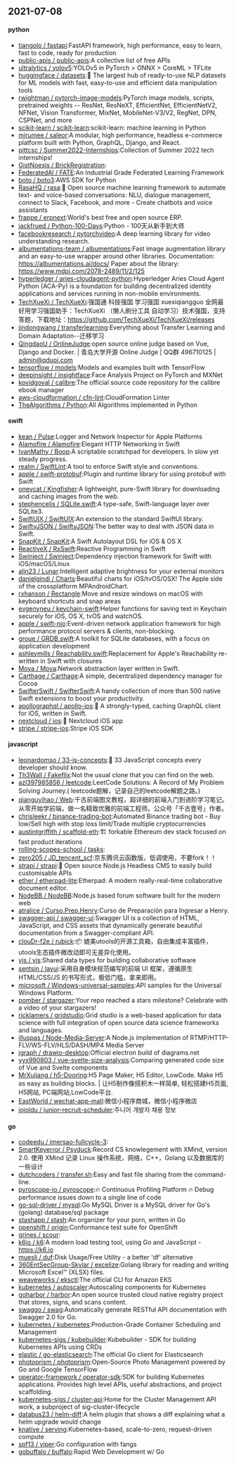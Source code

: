 ## 2021-07-08

#### python
* [tiangolo / fastapi](https://github.com/tiangolo/fastapi):FastAPI framework, high performance, easy to learn, fast to code, ready for production
* [public-apis / public-apis](https://github.com/public-apis/public-apis):A collective list of free APIs
* [ultralytics / yolov5](https://github.com/ultralytics/yolov5):YOLOv5 in PyTorch > ONNX > CoreML > TFLite
* [huggingface / datasets](https://github.com/huggingface/datasets):🤗
The largest hub of ready-to-use NLP datasets for ML models with fast, easy-to-use and efficient data manipulation tools
* [rwightman / pytorch-image-models](https://github.com/rwightman/pytorch-image-models):PyTorch image models, scripts, pretrained weights -- ResNet, ResNeXT, EfficientNet, EfficientNetV2, NFNet, Vision Transformer, MixNet, MobileNet-V3/V2, RegNet, DPN, CSPNet, and more
* [scikit-learn / scikit-learn](https://github.com/scikit-learn/scikit-learn):scikit-learn: machine learning in Python
* [mirumee / saleor](https://github.com/mirumee/saleor):A modular, high performance, headless e-commerce platform built with Python, GraphQL, Django, and React.
* [pittcsc / Summer2022-Internships](https://github.com/pittcsc/Summer2022-Internships):Collection of Summer 2022 tech internships!
* [GistNoesis / BrickRegistration](https://github.com/GistNoesis/BrickRegistration):
* [FederatedAI / FATE](https://github.com/FederatedAI/FATE):An Industrial Grade Federated Learning Framework
* [boto / boto3](https://github.com/boto/boto3):AWS SDK for Python
* [RasaHQ / rasa](https://github.com/RasaHQ/rasa):💬
Open source machine learning framework to automate text- and voice-based conversations: NLU, dialogue management, connect to Slack, Facebook, and more - Create chatbots and voice assistants
* [frappe / erpnext](https://github.com/frappe/erpnext):World's best free and open source ERP.
* [jackfrued / Python-100-Days](https://github.com/jackfrued/Python-100-Days):Python - 100天从新手到大师
* [facebookresearch / pytorchvideo](https://github.com/facebookresearch/pytorchvideo):A deep learning library for video understanding research.
* [albumentations-team / albumentations](https://github.com/albumentations-team/albumentations):Fast image augmentation library and an easy-to-use wrapper around other libraries. Documentation: https://albumentations.ai/docs/ Paper about the library: https://www.mdpi.com/2078-2489/11/2/125
* [hyperledger / aries-cloudagent-python](https://github.com/hyperledger/aries-cloudagent-python):Hyperledger Aries Cloud Agent Python (ACA-Py) is a foundation for building decentralized identity applications and services running in non-mobile environments.
* [TechXueXi / TechXueXi](https://github.com/TechXueXi/TechXueXi):强国通 科技强国 学习强国 xuexiqiangguo 全网最好用学习强国助手：TechXueXi （懒人刷分工具 自动学习）技术强国，支持答题，下载地址：https://github.com/TechXueXi/TechXueXi/releases
* [jindongwang / transferlearning](https://github.com/jindongwang/transferlearning):Everything about Transfer Learning and Domain Adaptation--迁移学习
* [QingdaoU / OnlineJudge](https://github.com/QingdaoU/OnlineJudge):open source online judge based on Vue, Django and Docker. | 青岛大学开源 Online Judge | QQ群 496710125 | admin@qduoj.com
* [tensorflow / models](https://github.com/tensorflow/models):Models and examples built with TensorFlow
* [deepinsight / insightface](https://github.com/deepinsight/insightface):Face Analysis Project on PyTorch and MXNet
* [kovidgoyal / calibre](https://github.com/kovidgoyal/calibre):The official source code repository for the calibre ebook manager
* [aws-cloudformation / cfn-lint](https://github.com/aws-cloudformation/cfn-lint):CloudFormation Linter
* [TheAlgorithms / Python](https://github.com/TheAlgorithms/Python):All Algorithms implemented in Python

#### swift
* [kean / Pulse](https://github.com/kean/Pulse):Logger and Network Inspector for Apple Platforms
* [Alamofire / Alamofire](https://github.com/Alamofire/Alamofire):Elegant HTTP Networking in Swift
* [IvanMathy / Boop](https://github.com/IvanMathy/Boop):A scriptable scratchpad for developers. In slow yet steady progress.
* [realm / SwiftLint](https://github.com/realm/SwiftLint):A tool to enforce Swift style and conventions.
* [apple / swift-protobuf](https://github.com/apple/swift-protobuf):Plugin and runtime library for using protobuf with Swift
* [onevcat / Kingfisher](https://github.com/onevcat/Kingfisher):A lightweight, pure-Swift library for downloading and caching images from the web.
* [stephencelis / SQLite.swift](https://github.com/stephencelis/SQLite.swift):A type-safe, Swift-language layer over SQLite3.
* [SwiftUIX / SwiftUIX](https://github.com/SwiftUIX/SwiftUIX):An extension to the standard SwiftUI library.
* [SwiftyJSON / SwiftyJSON](https://github.com/SwiftyJSON/SwiftyJSON):The better way to deal with JSON data in Swift.
* [SnapKit / SnapKit](https://github.com/SnapKit/SnapKit):A Swift Autolayout DSL for iOS & OS X
* [ReactiveX / RxSwift](https://github.com/ReactiveX/RxSwift):Reactive Programming in Swift
* [Swinject / Swinject](https://github.com/Swinject/Swinject):Dependency injection framework for Swift with iOS/macOS/Linux
* [alin23 / Lunar](https://github.com/alin23/Lunar):Intelligent adaptive brightness for your external monitors
* [danielgindi / Charts](https://github.com/danielgindi/Charts):Beautiful charts for iOS/tvOS/OSX! The Apple side of the crossplatform MPAndroidChart.
* [rxhanson / Rectangle](https://github.com/rxhanson/Rectangle):Move and resize windows on macOS with keyboard shortcuts and snap areas
* [evgenyneu / keychain-swift](https://github.com/evgenyneu/keychain-swift):Helper functions for saving text in Keychain securely for iOS, OS X, tvOS and watchOS.
* [apple / swift-nio](https://github.com/apple/swift-nio):Event-driven network application framework for high performance protocol servers & clients, non-blocking.
* [groue / GRDB.swift](https://github.com/groue/GRDB.swift):A toolkit for SQLite databases, with a focus on application development
* [ashleymills / Reachability.swift](https://github.com/ashleymills/Reachability.swift):Replacement for Apple's Reachability re-written in Swift with closures
* [Moya / Moya](https://github.com/Moya/Moya):Network abstraction layer written in Swift.
* [Carthage / Carthage](https://github.com/Carthage/Carthage):A simple, decentralized dependency manager for Cocoa
* [SwifterSwift / SwifterSwift](https://github.com/SwifterSwift/SwifterSwift):A handy collection of more than 500 native Swift extensions to boost your productivity.
* [apollographql / apollo-ios](https://github.com/apollographql/apollo-ios):📱
A strongly-typed, caching GraphQL client for iOS, written in Swift.
* [nextcloud / ios](https://github.com/nextcloud/ios):📱
Nextcloud iOS app
* [stripe / stripe-ios](https://github.com/stripe/stripe-ios):Stripe iOS SDK

#### javascript
* [leonardomso / 33-js-concepts](https://github.com/leonardomso/33-js-concepts):📜
33 JavaScript concepts every developer should know.
* [Th3Wall / Fakeflix](https://github.com/Th3Wall/Fakeflix):Not the usual clone that you can find on the web.
* [azl397985856 / leetcode](https://github.com/azl397985856/leetcode):LeetCode Solutions: A Record of My Problem Solving Journey.( leetcode题解，记录自己的leetcode解题之路。)
* [qianguyihao / Web](https://github.com/qianguyihao/Web):千古前端图文教程，超详细的前端入门到进阶学习笔记。从零开始学前端，做一名精致优雅的前端工程师。公众号「千古壹号」作者。
* [chrisleekr / binance-trading-bot](https://github.com/chrisleekr/binance-trading-bot):Automated Binance trading bot - Buy low/Sell high with stop loss limit/Trade multiple cryptocurrencies
* [austintgriffith / scaffold-eth](https://github.com/austintgriffith/scaffold-eth):🏗
forkable Ethereum dev stack focused on fast product iterations
* [rolling-scopes-school / tasks](https://github.com/rolling-scopes-school/tasks):
* [zero205 / JD_tencent_scf](https://github.com/zero205/JD_tencent_scf):京东腾讯云函数版，低调使用，不要fork！！
* [strapi / strapi](https://github.com/strapi/strapi):🚀
Open source Node.js Headless CMS to easily build customisable APIs
* [ether / etherpad-lite](https://github.com/ether/etherpad-lite):Etherpad: A modern really-real-time collaborative document editor.
* [NodeBB / NodeBB](https://github.com/NodeBB/NodeBB):Node.js based forum software built for the modern web
* [atralice / Curso.Prep.Henry](https://github.com/atralice/Curso.Prep.Henry):Curso de Preparación para Ingresar a Henry.
* [swagger-api / swagger-ui](https://github.com/swagger-api/swagger-ui):Swagger UI is a collection of HTML, JavaScript, and CSS assets that dynamically generate beautiful documentation from a Swagger-compliant API.
* [clouDr-f2e / rubick](https://github.com/clouDr-f2e/rubick):📦
媲美utools的开源工具箱，自由集成丰富插件，utools生态插件微改动即可无差异化使用。
* [yjs / yjs](https://github.com/yjs/yjs):Shared data types for building collaborative software
* [sentsin / layui](https://github.com/sentsin/layui):采用自身模块规范编写的前端 UI 框架，遵循原生 HTML/CSS/JS 的书写形式，极低门槛，拿来即用。
* [microsoft / Windows-universal-samples](https://github.com/microsoft/Windows-universal-samples):API samples for the Universal Windows Platform.
* [pomber / stargazer](https://github.com/pomber/stargazer):Your repo reached a stars milestone? Celebrate with a video of your stargazers!
* [ricklamers / gridstudio](https://github.com/ricklamers/gridstudio):Grid studio is a web-based application for data science with full integration of open source data science frameworks and languages.
* [illuspas / Node-Media-Server](https://github.com/illuspas/Node-Media-Server):A Node.js implementation of RTMP/HTTP-FLV/WS-FLV/HLS/DASH/MP4 Media Server
* [jgraph / drawio-desktop](https://github.com/jgraph/drawio-desktop):Official electron build of diagrams.net
* [yyx990803 / vue-svelte-size-analysis](https://github.com/yyx990803/vue-svelte-size-analysis):Comparing generated code size of Vue and Svelte components
* [MrXujiang / h5-Dooring](https://github.com/MrXujiang/h5-Dooring):H5 Page Maker, H5 Editor, LowCode. Make H5 as easy as building blocks. | 让H5制作像搭积木一样简单, 轻松搭建H5页面, H5网站, PC端网站,LowCode平台.
* [EastWorld / wechat-app-mall](https://github.com/EastWorld/wechat-app-mall):微信小程序商城，微信小程序微店
* [jojoldu / junior-recruit-scheduler](https://github.com/jojoldu/junior-recruit-scheduler):주니어 개발자 채용 정보

#### go
* [codeedu / imersao-fullcycle-3](https://github.com/codeedu/imersao-fullcycle-3):
* [SmartKeyerror / Psyduck](https://github.com/SmartKeyerror/Psyduck):Record CS knowlegement with XMind, version 2.0. 使用 XMind 记录 Linux 操作系统，网络，C++，Golang 以及数据库的一些设计
* [dutchcoders / transfer.sh](https://github.com/dutchcoders/transfer.sh):Easy and fast file sharing from the command-line.
* [pyroscope-io / pyroscope](https://github.com/pyroscope-io/pyroscope):🔥
Continuous Profiling Platform
🔥
Debug performance issues down to a single line of code
* [go-sql-driver / mysql](https://github.com/go-sql-driver/mysql):Go MySQL Driver is a MySQL driver for Go's (golang) database/sql package
* [stashapp / stash](https://github.com/stashapp/stash):An organizer for your porn, written in Go
* [openshift / origin](https://github.com/openshift/origin):Conformance test suite for OpenShift
* [grines / scour](https://github.com/grines/scour):
* [k6io / k6](https://github.com/k6io/k6):A modern load testing tool, using Go and JavaScript - https://k6.io
* [muesli / duf](https://github.com/muesli/duf):Disk Usage/Free Utility - a better 'df' alternative
* [360EntSecGroup-Skylar / excelize](https://github.com/360EntSecGroup-Skylar/excelize):Golang library for reading and writing Microsoft Excel™ (XLSX) files.
* [weaveworks / eksctl](https://github.com/weaveworks/eksctl):The official CLI for Amazon EKS
* [kubernetes / autoscaler](https://github.com/kubernetes/autoscaler):Autoscaling components for Kubernetes
* [goharbor / harbor](https://github.com/goharbor/harbor):An open source trusted cloud native registry project that stores, signs, and scans content.
* [swaggo / swag](https://github.com/swaggo/swag):Automatically generate RESTful API documentation with Swagger 2.0 for Go.
* [kubernetes / kubernetes](https://github.com/kubernetes/kubernetes):Production-Grade Container Scheduling and Management
* [kubernetes-sigs / kubebuilder](https://github.com/kubernetes-sigs/kubebuilder):Kubebuilder - SDK for building Kubernetes APIs using CRDs
* [elastic / go-elasticsearch](https://github.com/elastic/go-elasticsearch):The official Go client for Elasticsearch
* [photoprism / photoprism](https://github.com/photoprism/photoprism):Open-Source Photo Management powered by Go and Google TensorFlow
* [operator-framework / operator-sdk](https://github.com/operator-framework/operator-sdk):SDK for building Kubernetes applications. Provides high level APIs, useful abstractions, and project scaffolding.
* [kubernetes-sigs / cluster-api](https://github.com/kubernetes-sigs/cluster-api):Home for the Cluster Management API work, a subproject of sig-cluster-lifecycle
* [databus23 / helm-diff](https://github.com/databus23/helm-diff):A helm plugin that shows a diff explaining what a helm upgrade would change
* [knative / serving](https://github.com/knative/serving):Kubernetes-based, scale-to-zero, request-driven compute
* [spf13 / viper](https://github.com/spf13/viper):Go configuration with fangs
* [gobuffalo / buffalo](https://github.com/gobuffalo/buffalo):Rapid Web Development w/ Go
